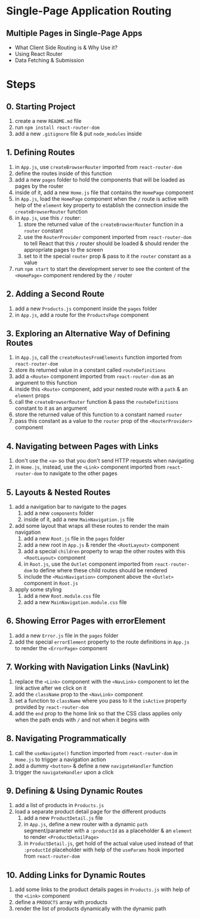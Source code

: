 # Single-Page Application Routing

## Multiple Pages in Single-Page Apps

- What Client Side Routing is & Why Use it?
- Using React Router
- Data Fetching & Submission

# Steps

## 0. Starting Project

1. create a new `README.md` file
2. run `npm install react-router-dom`
3. add a new `.gitignore` file & put `node_modules` inside

## 1. Defining Routes

1. in `App.js`, use `createBrowserRouter` imported from `react-router-dom`
2. define the routes inside of this function
3. add a new `pages` folder to hold the components that will be loaded as pages by the router
4. inside of it, add a new `Home.js` file that contains the `HomePage` component
5. in `App.js`, load the `HomePage` component when the `/` route is active with help of the `element` key property to establish the connection inside the `createBrowserRouter` function
6. in `App.js`, use this `/` router:
   1. store the returned value of the `createBrowserRouter` function in a `router` constant
   2. use the `RouterProvider` component imported from `react-router-dom` to tell React that this `/` router should be loaded & should render the appropriate pages to the screen
   3. set to it the special `router` prop & pass to it the `router` constant as a value
7. run `npm start` to start the development server to see the content of the `<HomePage>` component rendered by the `/` router

## 2. Adding a Second Route

1. add a new `Products.js` component inside the `pages` folder
2. in `App.js`, add a route for the `ProductsPage` component

## 3. Exploring an Alternative Way of Defining Routes

1. in `App.js`, call the `createRoutesFromElements` function imported from `react-router-dom`
2. store its returned value in a constant called `routeDefinitions`
3. add a `<Route>` component imported from `react-router-dom` as an argument to this function
4. inside this `<Route>` component, add your nested route with a `path` & an `element` props
5. call the `createBrowserRouter` function & pass the `routeDefinitions` constant to it as an argument
6. store the returned value of this function to a constant named `router`
7. pass this constant as a value to the `router` prop of the `<RouterProvider>` component

## 4. Navigating between Pages with Links

1. don't use the `<a>` so that you don't send HTTP requests when navigating
2. in `Home.js`, instead, use the `<Link>` component imported from `react-router-dom` to navigate to the other pages

## 5. Layouts & Nested Routes

1. add a navigation bar to navigate to the pages
   1. add a new `components` folder
   2. inside of it, add a new `MainNavigation.js` file
2. add some layout that wraps all these routes to render the main navigation
   1. add a new `Root.js` file in the `pages` folder
   2. add a new root in `App.js` & render the `<RootLayout>` component
   3. add a special `children` property to wrap the other routes with this `<RootLayout>` component
   4. in `Root.js`, use the `Outlet` component imported from `react-router-dom` to define where these child routes should be rendered
   5. include the `<MainNavigation>` component above the `<Outlet>` component in `Root.js`
3. apply some styling
   1. add a new `Root.module.css` file
   2. add a new `MainNavigation.module.css` file

## 6. Showing Error Pages with errorElement

1. add a new `Error.js` file in the `pages` folder
2. add the special `errorElement` property to the route definitions in `App.js` to render the `<ErrorPage>` component

## 7. Working with Navigation Links (NavLink)

1. replace the `<Link>` component with the `<NavLink>` component to let the link active after we click on it
2. add the `className` prop to the `<NavLink>` component
3. set a function to `className` where you pass to it the `isActive` property provided by `react-router-dom`
4. add the `end` prop to the home link so that the CSS class applies only when the path ends with `/` and not when it begins with

## 8. Navigating Programmatically

1. call the `useNavigate()` function imported from `react-router-dom` in `Home.js` to trigger a navigation action
2. add a dummy `<button>` & define a new `navigateHandler` function
3. trigger the `navigateHandler` upon a click

## 9. Defining & Using Dynamic Routes

1. add a list of products in `Products.js`
2. load a separate product detail page for the different products
   1. add a new `ProductDetail.js` file
   2. in `App.js`, define a new router with a dynamic `path` segment/parameter with a `:productId` as a placeholder & an `element` to render `<ProductDetailPage>`
   3. in `ProductDetail.js`, get hold of the actual value used instead of that `:productId` placeholder with help of the `useParams` hook imported from `react-router-dom`

## 10. Adding Links for Dynamic Routes

1. add some links to the product details pages in `Products.js` with help of the `<Link>` component
2. define a `PRODUCTS` array with products
3. render the list of products dynamically with the dynamic path
